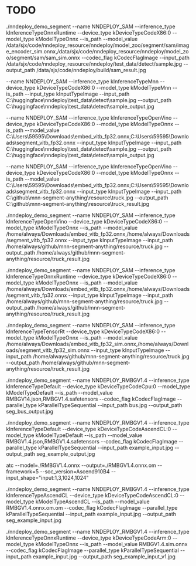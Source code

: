 # TODO



./nndeploy_demo_segment --name NNDEPLOY_SAM --inference_type kInferenceTypeOnnxRuntime --device_type kDeviceTypeCodeX86:0 --model_type kModelTypeOnnx --is_path --model_value /data/sjx/code/nndeploy_resource/nndeploy/model_zoo/segment/sam/image_encoder_sim.onnx,/data/sjx/code/nndeploy_resource/nndeploy/model_zoo/segment/sam/sam_sim.onnx --codec_flag kCodecFlagImage --input_path /data/sjx/code/nndeploy_resource/nndeploy/test_data/detect/sample.jpg --output_path /data/sjx/code/nndeploy/build/sam_result.jpg




--name NNDEPLOY_SAM --inference_type kInferenceTypeMnn --device_type kDeviceTypeCodeX86:0 --model_type kModelTypeMnn --is_path --input_type kInputTypeImage --input_path C:\huggingface\nndeploy\test_data\detect\sample.jpg --output_path C:\huggingface\nndeploy\test_data\detect\sample_output.jpg

--name NNDEPLOY_SAM --inference_type kInferenceTypeOpenVino --device_type kDeviceTypeCodeX86:0 --model_type kModelTypeOnnx --is_path --model_value C:\Users\59595\Downloads\embed_vitb_fp32.onnx,C:\Users\59595\Downloads\segment_vitb_fp32.onnx --input_type kInputTypeImage --input_path C:\huggingface\nndeploy\test_data\detect\sample.jpg --output_path C:\huggingface\nndeploy\test_data\detect\sample_output.jpg

--name NNDEPLOY_SAM --inference_type kInferenceTypeOpenVino --device_type kDeviceTypeCodeX86:0 --model_type kModelTypeOnnx --is_path --model_value C:\Users\59595\Downloads\embed_vitb_fp32.onnx,C:\Users\59595\Downloads\segment_vitb_fp32.onnx --input_type kInputTypeImage --input_path C:\github\mnn-segment-anything\resource\truck.jpg --output_path C:\github\mnn-segment-anything\resource\truck_result.jpg

./nndeploy_demo_segment --name NNDEPLOY_SAM --inference_type kInferenceTypeOpenVino --device_type kDeviceTypeCodeX86:0 --model_type kModelTypeOnnx --is_path --model_value /home/always/Downloads/embed_vitb_fp32.onnx,/home/always/Downloads/segment_vitb_fp32.onnx --input_type kInputTypeImage --input_path /home/always/github/mnn-segment-anything/resource/truck.jpg --output_path /home/always/github/mnn-segment-anything/resource/truck_result.jpg


./nndeploy_demo_segment --name NNDEPLOY_SAM --inference_type kInferenceTypeOnnxRuntime --device_type kDeviceTypeCodeX86:0 --model_type kModelTypeOnnx --is_path --model_value /home/always/Downloads/embed_vitb_fp32.onnx,/home/always/Downloads/segment_vitb_fp32.onnx --input_type kInputTypeImage --input_path /home/always/github/mnn-segment-anything/resource/truck.jpg --output_path /home/always/github/mnn-segment-anything/resource/truck_result.jpg


./nndeploy_demo_segment --name NNDEPLOY_SAM --inference_type kInferenceTypeTensorRt --device_type kDeviceTypeCodeX86:0 --model_type kModelTypeOnnx --is_path --model_value /home/always/Downloads/embed_vitb_fp32_sim.onnx,/home/always/Downloads/segment_vitb_fp32_sim.onnx --input_type kInputTypeImage --input_path /home/always/github/mnn-segment-anything/resource/truck.jpg --output_path /home/always/github/mnn-segment-anything/resource/truck_result.jpg

./nndeploy_demo_segment --name NNDEPLOY_RMBGV1.4 --inference_type kInferenceTypeDefault --device_type kDeviceTypeCodeCpu:0 --model_type kModelTypeDefault --is_path --model_value RMBGV14.json,RMBGV1.4.safetensors --codec_flag kCodecFlagImage --parallel_type kParallelTypeSequential --input_path bus.jpg --output_path seg_bus_output.jpg

./nndeploy_demo_segment --name NNDEPLOY_RMBGV1.4 --inference_type kInferenceTypeDefault --device_type kDeviceTypeCodeAscendCL:0 --model_type kModelTypeDefault --is_path --model_value RMBGV1.4.json,RMBGV1.4.safetensors --codec_flag kCodecFlagImage --parallel_type kParallelTypeSequential --input_path example_input.jpg --output_path seg_example_output.jpg

atc --model=./RMBGV1.4.onnx --output=./RMBGV1.4.onnx.om --framework=5 --soc_version=Ascend910B4 --input_shape="input:1,3,1024,1024"

./nndeploy_demo_segment --name NNDEPLOY_RMBGV1.4 --inference_type kInferenceTypeAscendCL --device_type kDeviceTypeCodeAscendCL:0 --model_type kModelTypeAscendCL --is_path --model_value RMBGV1.4.onnx.om.om --codec_flag kCodecFlagImage --parallel_type kParallelTypeSequential --input_path example_input.jpg --output_path seg_example_input.jpg

./nndeploy_demo_segment --name NNDEPLOY_RMBGV1.4 --inference_type kInferenceTypeOnnxRuntime --device_type kDeviceTypeCodeArm:0 --model_type kModelTypeOnnx --is_path --model_value RMBGV1.4.sim.onnx --codec_flag kCodecFlagImage --parallel_type kParallelTypeSequential --input_path example_input.jpg --output_path seg_example_input_v1.jpg